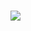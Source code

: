 ### 


<!--
**Naamee/Naamee** is a ✨ _special_ ✨ repository because its `README.md` (this file) appears on your GitHub profile.

Here are some ideas to get you started:

- 🔭 I’m currently working on ...
- 🌱 I’m currently learning ...
- 👯 I’m looking to collaborate on ...
- 🤔 I’m looking for help with ...
- 💬 Ask me about ...
- 📫 How to reach me: ...
- 😄 Pronouns: ...
- ⚡ Fun fact: ...
-->

<img src="[[https://github.com/kittinan/spotify-github-profile][https://spotify-github-profile.vercel.app/api/view.svg?uid=315cbxxnm4pomf2xi6ypidd3x7i4&cover_image=true&theme=default&show_offline=true&background_color=121212&interchange=false)]]">





